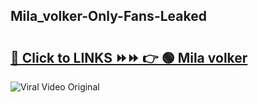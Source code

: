 
 ## Mila_volker-Only-Fans-Leaked

# <h2><a href="https://clipsfans.com/Mila_volker&ref=git">🔗 Click to LINKS ⏩⏩ 👉 🟢 Mila volker </a></h2>

<a href="https://clipsfans.com/Mila_volker&ref=git" rel="nofollow" data-target="animated-image.originalLink"><img src="https://i.ibb.co.com/xMMVF88/686577567.gif" alt="Viral Video Original" style="max-width: 100%; display: inline-block;" data-target="animated-image.originalImage"></a>
